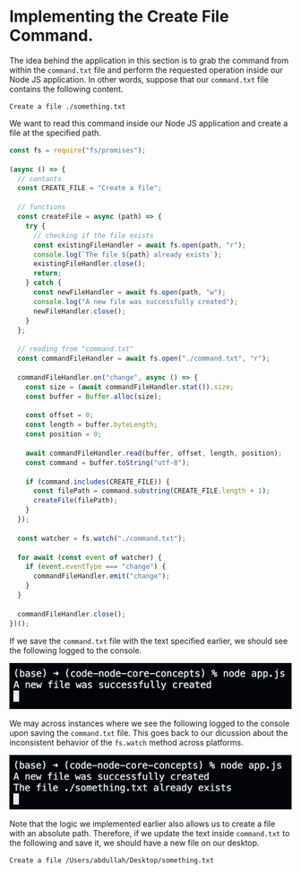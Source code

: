 # Implementing the Create File Command.

The idea behind the application in this section is to grab the command from within the `command.txt` file and perform the requested operation inside our Node JS application. In other words, suppose that our `command.txt` file contains the following content.

```
Create a file ./something.txt
```

We want to read this command inside our Node JS application and create a file at the specified path.

```javascript
const fs = require("fs/promises");

(async () => {
  // contants
  const CREATE_FILE = "Create a file";

  // functions
  const createFile = async (path) => {
    try {
      // checking if the file exists
      const existingFileHandler = await fs.open(path, "r");
      console.log(`The file ${path} already exists`);
      existingFileHandler.close();
      return;
    } catch {
      const newFileHandler = await fs.open(path, "w");
      console.log("A new file was successfully created");
      newFileHandler.close();
    }
  };

  // reading from "command.txt"
  const commandFileHandler = await fs.open("./command.txt", "r");

  commandFileHandler.on("change", async () => {
    const size = (await commandFileHandler.stat()).size;
    const buffer = Buffer.alloc(size);

    const offset = 0;
    const length = buffer.byteLength;
    const position = 0;

    await commandFileHandler.read(buffer, offset, length, position);
    const command = buffer.toString("utf-8");

    if (command.includes(CREATE_FILE)) {
      const filePath = command.substring(CREATE_FILE.length + 1);
      createFile(filePath);
    }
  });

  const watcher = fs.watch("./command.txt");

  for await (const event of watcher) {
    if (event.eventType === "change") {
      commandFileHandler.emit("change");
    }
  }

  commandFileHandler.close();
})();
```

If we save the `command.txt` file with the text specified earlier, we should see the following logged to the console.

<p align="center">
    <img src="../images/S04-SS11.png" width="800" />
</p>

We may across instances where we see the following logged to the console upon saving the `command.txt` file. This goes back to our dicussion about the inconsistent behavior of the `fs.watch` method across platforms.

<p align="center">
    <img src="../images/S04-SS12.png" width="800" />
</p>

Note that the logic we implemented earlier also allows us to create a file with an absolute path. Therefore, if we update the text inside `command.txt` to the following and save it, we should have a new file on our desktop.

```
Create a file /Users/abdullah/Desktop/something.txt
```
